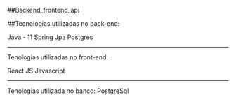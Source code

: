 ##Backend_frontend_api

##Tecnologias utilizadas no back-end:

Java - 11
Spring
Jpa
Postgres
<hr>
Tenologias utilizadas no front-end:

React JS
Javascript
<hr>

Tenologias utilizada no banco:
PostgreSql
